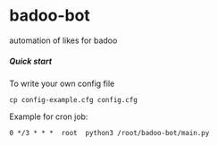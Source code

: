 # badoo-bot
automation of likes for  badoo

#####  Quick start  
 
To write your own config file 
```
cp config-example.cfg config.cfg
```
Example for cron job: 
```
0 */3 * * *	 root  python3 /root/badoo-bot/main.py
```

